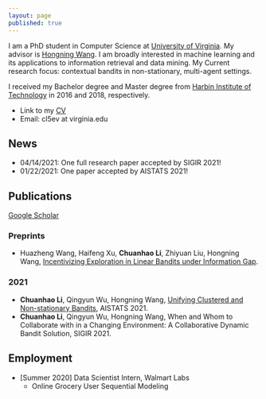 ```yaml
---
layout: page
published: true
---
```

I am a PhD student in Computer Science at [University of Virginia](https://www.virginia.edu/). My advisor is [Hongning Wang](http://www.cs.virginia.edu/~hw5x/). I am broadly interested in machine learning and its applications to information retrieval and data mining. My Current research focus: contextual bandits in non-stationary, multi-agent settings.

I received my Bachelor degree and Master degree from [Harbin Institute of Technology](http://en.hit.edu.cn/) in 2016 and 2018, respectively.

- Link to my [CV](https://cyrilli.github.io/CV.pdf)
- Email: cl5ev at virginia.edu

## **News**
- 04/14/2021: One full research paper accepted by SIGIR 2021!
- 01/22/2021: One paper accepted by AISTATS 2021!


## **Publications**
[Google Scholar](https://scholar.google.com/citations?user=w2ShljkAAAAJ&hl=en&oi=ao)
### Preprints
- Huazheng Wang, Haifeng Xu, **Chuanhao Li**, Zhiyuan Liu, Hongning Wang, [Incentivizing Exploration in Linear Bandits under Information Gap](https://arxiv.org/abs/2104.03860).

### 2021
- **Chuanhao Li**, Qingyun Wu, Hongning Wang, [Unifying Clustered and Non-stationary Bandits](http://proceedings.mlr.press/v130/li21c/li21c.pdf), AISTATS 2021.
- **Chuanhao Li**, Qingyun Wu, Hongning Wang, When and Whom to Collaborate with in a Changing Environment: A Collaborative Dynamic Bandit Solution, SIGIR 2021.

## **Employment**

- [Summer 2020] Data Scientist Intern, Walmart Labs
  - Online Grocery User Sequential Modeling
